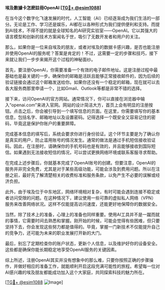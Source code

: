 **埃及數據卡怎麽註冊OpenAI [[TG💪+ @esim1088](https://t.me/s/esim1088)]**

在当今这个数字化飞速发展的时代，人工智能（AI）已经逐渐成为我们生活的一部分。无论是工作、学习还是娱乐，AI都在以各种形式为我们提供便利和支持。而提到AI技术，不得不提的就是全球知名的AI研究实验室——OpenAI。它以其强大的语言模型和创新的技术方案闻名于世，吸引了无数开发者和用户的关注。

那么，如果你是一位来自埃及的朋友，或者对埃及的数据卡感兴趣，是否也能注册并使用OpenAI的服务呢？答案是肯定的！不过，这需要一定的步骤和技巧，接下来就让我们一步步来揭开这个过程的神秘面纱。

首先，要注册OpenAI，你需要准备一个有效的电子邮件地址。这是注册过程中最基础也是最关键的一步。确保你的邮箱是活跃且能够正常接收邮件的，因为后续的验证链接会通过这个邮箱发送给你。如果你还没有一个稳定的邮箱，现在就可以去各大服务商那里申请一个，比如Gmail、Outlook等都是非常不错的选择。

接下来，访问OpenAI的官方网站。通常情况下，你可以直接在浏览器中输入“openai.com”来进入官网。网站的设计简洁大方，首页上会有明显的注册按钮。点击之后，你会被引导到一个填写信息的页面。在这里，你需要填写你的基本信息，包括名字、邮箱地址以及设置密码。记得选择一个既安全又容易记住的密码，毕竟这是保护你账户的重要屏障。

完成基本信息的填写后，系统会要求你进行身份验证。这个环节主要是为了确认你是真实的用户，防止滥用账号的情况发生。通常的做法是通过手机短信接收验证码。因此，在注册时，请确保你的手机号码也是有效的，并且能够接收到国际短信。如果遇到无法接收短信的情况，可以尝试更换网络环境或联系客服寻求帮助。

在完成上述步骤后，你就基本完成了OpenAI账号的创建。但要注意，OpenAI的服务并非完全免费，尤其是对于某些高级功能，可能会涉及到费用问题。所以在注册之前，最好先了解清楚相关的收费标准和服务条款，以免产生不必要的误解或经济负担。

此外，由于埃及位于中东地区，网络环境相对复杂，有时可能会遇到连接不稳定或者访问受限的问题。在这种情况下，建议使用一些可靠的虚拟私人网络（VPN）服务来改善网络状况。这样不仅能提高访问速度，还能更好地保障你的数据安全。

当然，除了技术上的准备，心理上的准备也同样重要。使用AI工具并不是一蹴而就的事情，它需要时间去熟悉和掌握。刚开始的时候，可能会觉得有些困难，但只要坚持下去，你会发现这些努力都是值得的。毕竟，掌握一门新技术不仅能提升自己的竞争力，还可能为未来的职业发展打开新的大门。

最后，别忘了定期检查你的账户状态，更新个人信息，以及维护好你的设备安全。这些都是确保你能长期稳定地享受OpenAI服务的关键因素。

综上所述，注册OpenAI其实并没有想象中的那么难，只要你按照正确的步骤操作，并做好相应的准备工作，就能顺利开启这段充满可能性的旅程。希望每一位对AI感兴趣的埃及朋友都能成功加入这个大家庭，共同探索科技的魅力所在。

[[TG💪+ @esim1088](https://t.me/s/esim1088) ![Image](https://i.postimg.cc/4NQfJmqS/Snipaste-2025-05-13-00-14-12.png)]